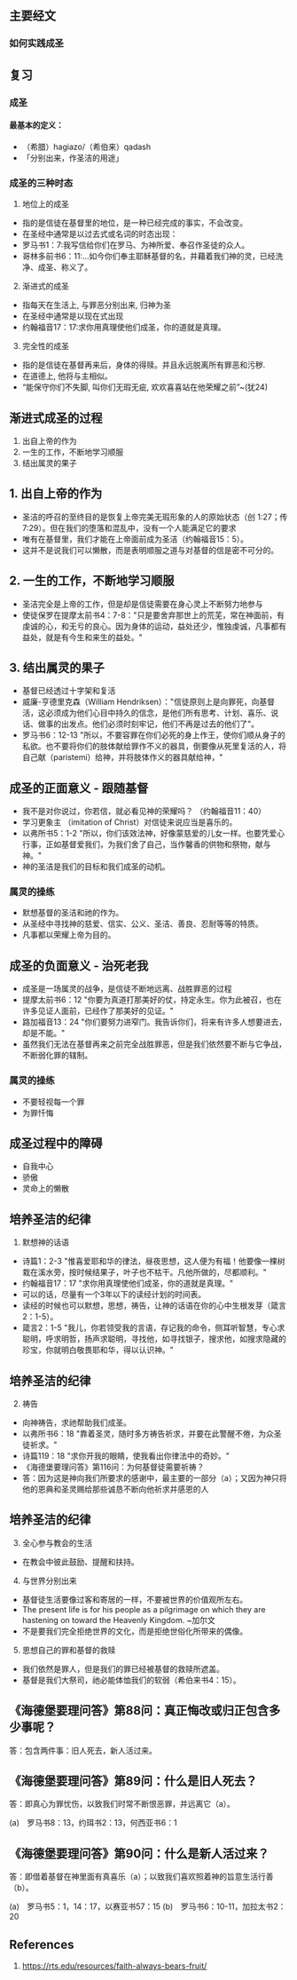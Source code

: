## 主要经文

### 如何实践成圣

## 复习

### 成圣
#### 最基本的定义：
- （希腊）hagiazo/（希伯来）qadash
- 「分别出来，作圣洁的用途」

### 成圣的三种时态
1. 地位上的成圣
- 指的是信徒在基督里的地位，是一种已经完成的事实，不会改变。
- 在圣经中通常是以过去式或名词的时态出现：
- 罗马书1：7:我写信给你们在罗马、为神所爱、奉召作圣徒的众人。
- 哥林多前书6：11:...如今你们奉主耶稣基督的名，并藉着我们神的灵，已经洗净、成圣、称义了。

2. 渐进式的成圣
- 指每天在生活上, 与罪恶分别出来, 归神为圣
- 在圣经中通常是以现在式出现
- 约翰福音17：17:求你用真理使他们成圣，你的道就是真理。

3. 完全性的成圣
- 指的是信徒在基督再来后，身体的得赎。并且永远脱离所有罪恶和污秽. 
- 在道德上, 他将与主相似。
- “能保守你们不失脚, 叫你们无瑕无疵, 欢欢喜喜站在他荣耀之前”~(犹24)


## 渐进式成圣的过程
1. 出自上帝的作为
2. 一生的工作，不断地学习顺服
3. 结出属灵的果子

## 1. 出自上帝的作为
- 圣洁的呼召的至终目的是恢复上帝完美无瑕形象的人的原始状态（创 1:27；传 7:29）。但在我们的堕落和混乱中，没有一个人能满足它的要求
- 唯有在基督里，我们才能在上帝面前成为圣洁（约翰福音15：5）。
- 这并不是说我们可以懒散，而是表明顺服之道与对基督的信是密不可分的。

## 2. 一生的工作，不断地学习顺服
- 圣洁完全是上帝的工作，但是却是信徒需要在身心灵上不断努力地参与
- 使徒保罗在提摩太前书4：7-8："只是要舍弃那世上的荒芜，常在神面前，有虔诚的心，和无亏的良心。因为身体的运动，益处还少，惟独虔诚，凡事都有益处，就是有今生和来生的益处。"


## 3. 结出属灵的果子
- 基督已经透过十字架和复活
- 威廉-亨德里克森（William Hendriksen）："信徒原则上是向罪死，向基督活，这必须成为他们心目中持久的信念，是他们所有思考、计划、喜乐、说话、做事的出发点。他们必须时刻牢记，他们不再是过去的他们了"。
- 罗马书6：12-13 "所以，不要容罪在你们必死的身上作王，使你们顺从身子的私欲。也不要将你们的肢体献给罪作不义的器具，倒要像从死里复活的人，将自己献（paristemi）给神，并将肢体作义的器具献给神，"


## 成圣的正面意义 - 跟随基督
- 我不是对你说过，你若信，就必看见神的荣耀吗？ （约翰福音11：40）
- 学习更象主 （imitation of Christ）对信徒来说应当是喜乐的。
- 以弗所书5：1-2 "所以，你们该效法神，好像蒙慈爱的儿女一样。也要凭爱心行事，正如基督爱我们，为我们舍了自己，当作馨香的供物和祭物，献与神。"
- 神的圣洁是我们的目标和我们成圣的动机。

### 属灵的操练
- 默想基督的圣洁和祂的作为。
- 从圣经中寻找神的慈爱、信实、公义、圣洁、善良、忍耐等等的特质。
- 凡事都以荣耀上帝为目的。

## 成圣的负面意义 - 治死老我
- 成圣是一场属灵的战争，是信徒不断地远离、战胜罪恶的过程
- 提摩太前书6：12 "你要为真道打那美好的仗，持定永生。你为此被召，也在许多见证人面前，已经作了那美好的见证。"
- 路加福音13：24 "你们要努力进窄门。我告诉你们，将来有许多人想要进去，却是不能。"
- 虽然我们无法在基督再来之前完全战胜罪恶，但是我们依然要不断与它争战，不断弱化罪的辖制。

### 属灵的操练
- 不要轻视每一个罪
- 为罪忏悔

## 成圣过程中的障碍
- 自我中心
- 骄傲
- 灵命上的懒散

## 培养圣洁的纪律

1. 默想神的话语
- 诗篇1：2-3 "惟喜爱耶和华的律法，昼夜思想，这人便为有福！他要像一棵树栽在溪水旁，按时候结果子，叶子也不枯干。凡他所做的，尽都顺利。"
- 约翰福音17：17 "求你用真理使他们成圣，你的道就是真理。"
- 可以的话，尽量有一个3年以下的读经计划的时间表。
- 读经的时候也可以默想，思想，祷告，让神的话语在你的心中生根发芽（箴言2：1-5）。
- 箴言2：1-5 "我儿，你若领受我的言语，存记我的命令，侧耳听智慧，专心求聪明，呼求明哲，扬声求聪明，寻找他，如寻找银子，搜求他，如搜求隐藏的珍宝，你就明白敬畏耶和华，得以认识神。"

## 培养圣洁的纪律
2. 祷告
- 向神祷告，求祂帮助我们成圣。
- 以弗所书6：18 "靠着圣灵，随时多方祷告祈求，并要在此警醒不倦，为众圣徒祈求。"
- 诗篇119：18 "求你开我的眼睛，使我看出你律法中的奇妙。"
- 《海德堡要理问答》第116问：为何基督徒需要祈祷？
- 答：因为这是神向我们所要求的感谢中，最主要的一部分（a）；又因为神只将他的恩典和圣灵赐给那些诚恳不断向他祈求并感恩的人

## 培养圣洁的纪律
3. 全心参与教会的生活
- 在教会中彼此鼓励、提醒和扶持。

4. 与世界分别出来
- 基督徒生活要像过客和寄居的一样，不要被世界的价值观所左右。
- The present life is for his people as a pilgrimage on which they are hastening on toward the Heavenly Kingdom. ~加尔文
- 不是要我们完全拒绝世界的文化，而是拒绝世俗化所带来的偶像。

5. 思想自己的罪和基督的救赎
- 我们依然是罪人，但是我们的罪已经被基督的救赎所遮盖。
- 基督是我们大祭司，祂必能体恤我们的软弱（希伯来书4：15）。


## 《海德堡要理问答》第88问：真正悔改或归正包含多少事呢？

答：包含两件事：旧人死去，新人活过来。

## 《海德堡要理问答》第89问：什么是旧人死去？


答：即真心为罪忧伤，以致我们时常不断恨恶罪，并远离它（a）。

(a)　罗马书8：13，约珥书2：13，何西亚书6：1


## 《海德堡要理问答》第90问：什么是新人活过来？

答：即借着基督在神里面有真喜乐（a）；以致我们喜欢照着神的旨意生活行善（b）。

(a)　罗马书5：1，14：17，以赛亚书57：15
(b)　罗马书6：10-11，加拉太书2：20

## References
1. https://rts.edu/resources/faith-always-bears-fruit/